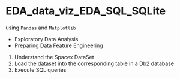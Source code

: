 # EDA_data_viz_EDA_SQL_SQLite

using `Pandas` and `Matplotlib`

*   Exploratory Data Analysis
*   Preparing Data  Feature Engineering

1.  Understand the Spacex DataSet
2.  Load the dataset  into the corresponding table in a Db2 database
3.  Execute SQL queries
